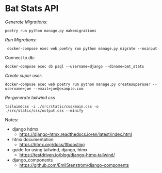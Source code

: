 # Bat Stats API

*Generate Migrations:*

```
poetry run python manage.py makemigrations
```


*Run Migrations*:
```
 docker-compose exec web poetry run python manage.py migrate --noinput
```

Connect to db:
```
docker-compose exec db psql --username=django --dbname=bat_stats
````

*Create super user:*
```shell
docker-compose exec web poetry run python manage.py createsuperuser --username=joe --email=joe@example.com
```

*Re-generate tailwind css*
```shell
tailwindcss -i ./src/static/css/main.css -o ./src/static/css/output.css --minify
```


Notes:
- django hdmx
  - https://django-htmx.readthedocs.io/en/latest/index.html
- htmx documentation
  - https://htmx.org/docs/#boosting
- guide for using tailwind, django, htmx
  - https://testdriven.io/blog/django-htmx-tailwind/
- django_components
  - https://github.com/EmilStenstrom/django-components